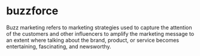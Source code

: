 # buzzforce
Buzz marketing refers to marketing strategies used to capture the attention of the customers and other influencers to amplify the marketing message to an extent where talking about the brand, product, or service becomes entertaining, fascinating, and newsworthy.
